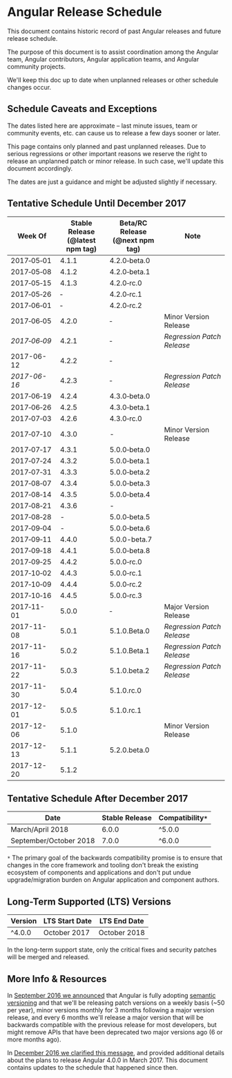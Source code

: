 # Angular Release Schedule

This document contains historic record of past Angular releases and future release schedule.

The purpose of this document is to assist coordination among the Angular team, Angular contributors, Angular application teams, and Angular community projects.

We'll keep this doc up to date when unplanned releases or other schedule changes occur.


## Schedule Caveats and Exceptions

The dates listed here are approximate – last minute issues, team or community events, etc. can cause us to release a few days sooner or later.

This page contains only planned and past unplanned releases.
Due to serious regressions or other important reasons we reserve the right to release an unplanned patch or minor release.
In such case, we'll update this document accordingly.

The dates are just a guidance and might be adjusted slightly if necessary.

## Tentative Schedule Until December 2017

<!--
The table below is formatted so that it's easy to read and edit in both markdown and rendered html form.

In order to deal with undesirable line breaks, two special characters are occasionally used:

- non-breaking hyphen: "‑" http://www.fileformat.info/info/unicode/char/2011/index.htm
- non-breaking space: " " http://www.fileformat.info/info/unicode/char/00a0/index.htm

If you see undesirable wrapping issues in the rendered form, please copy&paste the quoted characters and use them in the table below where needed.
-->

Week Of       | Stable Release<br>(@latest npm tag) | Beta/RC Release<br>(@next npm tag) | Note
------------- | ----------------------------------- | ---------------------------------- | ---------------------
2017‑05‑01	  | 4.1.1                               | 4.2.0‑beta.0                       |
2017‑05‑08	  | 4.1.2                               | 4.2.0‑beta.1                       |
2017‑05‑15	  | 4.1.3                               | 4.2.0‑rc.0                         |
2017‑05‑26	  | ‑                                   | 4.2.0‑rc.1                         |
2017‑06‑01    | ‑                                   | 4.2.0‑rc.2                         |
2017‑06‑05	  | 4.2.0                               | ‑                                  | Minor Version Release
*2017‑06‑09*  | 4.2.1                               | ‑                                  | *Regression Patch Release*
2017-06-12    | 4.2.2                               | ‑                                  |
*2017-06-16*  | 4.2.3                               | ‑                                  | *Regression Patch Release*
2017‑06‑19	  | 4.2.4                               | 4.3.0‑beta.0                       |
2017‑06‑26	  | 4.2.5                               | 4.3.0‑beta.1                       |
2017‑07‑03	  | 4.2.6                               | 4.3.0‑rc.0                         |
2017‑07‑10	  | 4.3.0                               | -                                  | Minor Version Release
2017‑07‑17	  | 4.3.1                               | 5.0.0‑beta.0                       |
2017‑07‑24	  | 4.3.2                               | 5.0.0‑beta.1                       |
2017‑07‑31	  | 4.3.3                               | 5.0.0‑beta.2                       |
2017‑08‑07	  | 4.3.4                               | 5.0.0‑beta.3                       |
2017‑08‑14    | 4.3.5                               | 5.0.0‑beta.4                       |
2017‑08‑21	  | 4.3.6                               | -                                  |
2017‑08‑28	  | -                                   | 5.0.0‑beta.5                       |
2017‑09‑04	  | -                                   | 5.0.0‑beta.6                       |
2017‑09‑11	  | 4.4.0                               | 5.0.0-beta.7                       |
2017‑09‑18	  | 4.4.1                               | 5.0.0‑beta.8                       |
2017‑09‑25	  | 4.4.2                               | 5.0.0‑rc.0                         |
2017‑10‑02	  | 4.4.3                               | 5.0.0‑rc.1                         |
2017‑10‑09	  | 4.4.4                               | 5.0.0‑rc.2                         |
2017‑10‑16    | 4.4.5                               | 5.0.0‑rc.3                         |
2017‑11-01    | 5.0.0                               | ‑                                  | Major Version Release
2017-11-08    | 5.0.1                               | 5.1.0.Beta.0                       | *Regression Patch Release*
2017-11-16    | 5.0.2                               | 5.1.0.Beta.1                       | *Regression Patch Release*
2017-11-22    | 5.0.3                               | 5.1.0.beta.2                       | *Regression Patch Release*
2017-11-30    | 5.0.4                               | 5.1.0.rc.0                         |
2017-12-01    | 5.0.5                               | 5.1.0.rc.1                         |
2017-12-06    | 5.1.0                               |                                    | Minor Version Release
2017-12-13    | 5.1.1                               | 5.2.0.beta.0                       |
2017-12-20    | 5.1.2                               |                                    |




## Tentative Schedule After December 2017

 Date                   | Stable Release | Compatibility`*`
 ---------------------- | -------------- | ----------------
 March/April 2018       | 6.0.0          | ^5.0.0
 September/October 2018 | 7.0.0          | ^6.0.0

 `*` The primary goal of the backwards compatibility promise is to ensure that changes in the core framework and tooling don't break the existing ecosystem of components and applications and don't put undue upgrade/migration burden on Angular application and component authors.

## Long-Term Supported (LTS) Versions

 Version     | LTS Start Date | LTS End Date
 ----------- | -------------- | ------------
 ^4.0.0      | October 2017   | October 2018

In the long-term support state, only the critical fixes and security patches will be merged and released.

## More Info & Resources

In [September 2016 we announced](http://angularjs.blogspot.com/2016/10/versioning-and-releasing-angular.html) that Angular is fully adopting [semantic versioning](http://semver.org/) and that we'll be releasing patch versions on a weekly basis (~50 per year), minor versions monthly for 3 months following a major version release, and every 6 months we'll release a major version that will be backwards compatible with the previous release for most developers, but might remove APIs that have been deprecated two major versions ago (6 or more months ago).

In [December 2016 we clarified this message](http://angularjs.blogspot.com/2016/12/ok-let-me-explain-its-going-to-be.html), and provided additional details about the plans to release Angular 4.0.0 in March 2017.
This document contains updates to the schedule that happened since then.

